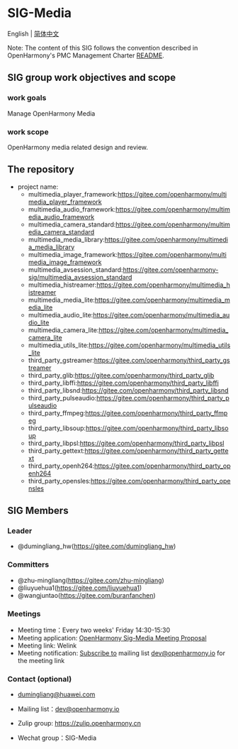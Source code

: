# SIG-Media
English | [简体中文](./sig-media_cn.md)

Note: The content of this SIG follows the convention described in OpenHarmony's PMC Management Charter [README](/zh/pmc.md).

## SIG group work objectives and scope

### work goals
Manage OpenHarmony Media

### work scope
OpenHarmony media related design and review.

## The repository
- project name:
  - multimedia_player_framework:https://gitee.com/openharmony/multimedia_player_framework
  - multimedia_audio_framework:https://gitee.com/openharmony/multimedia_audio_framework
  - multimedia_camera_standard:https://gitee.com/openharmony/multimedia_camera_standard
  - multimedia_media_library:https://gitee.com/openharmony/multimedia_media_library
  - multimedia_image_framework:https://gitee.com/openharmony/multimedia_image_framework
  - multimedia_avsession_standard:https://gitee.com/openharmony-sig/multimedia_avsession_standard
  - multimedia_histreamer:https://gitee.com/openharmony/multimedia_histreamer
  - multimedia_media_lite:https://gitee.com/openharmony/multimedia_media_lite
  - multimedia_audio_lite:https://gitee.com/openharmony/multimedia_audio_lite
  - multimedia_camera_lite:https://gitee.com/openharmony/multimedia_camera_lite
  - multimedia_utils_lite:https://gitee.com/openharmony/multimedia_utils_lite
  - third_party_gstreamer:https://gitee.com/openharmony/third_party_gstreamer
  - third_party_glib:https://gitee.com/openharmony/third_party_glib
  - third_party_libffi:https://gitee.com/openharmony/third_party_libffi
  - third_party_libsnd:https://gitee.com/openharmony/third_party_libsnd
  - third_party_pulseaudio:https://gitee.com/openharmony/third_party_pulseaudio
  - third_party_ffmpeg:https://gitee.com/openharmony/third_party_ffmpeg
  - third_party_libsoup:https://gitee.com/openharmony/third_party_libsoup
  - third_party_libpsl:https://gitee.com/openharmony/third_party_libpsl
  - third_party_gettext:https://gitee.com/openharmony/third_party_gettext
  - third_party_openh264:https://gitee.com/openharmony/third_party_openh264
  - third_party_opensles:https://gitee.com/openharmony/third_party_opensles


## SIG Members

### Leader
- @dumingliang_hw(https://gitee.com/dumingliang_hw)

### Committers
- @zhu-mingliang(https://gitee.com/zhu-mingliang)
- @liuyuehua1(https://gitee.com/liuyuehua1)
- @wangjuntao(https://gitee.com/buranfanchen)

### Meetings
 - Meeting time：Every two weeks' Friday 14:30-15:30
 - Meeting application: [OpenHarmony Sig-Media Meeting Proposal](https://shimo.im/sheets/DTgCtcgrHhyTq6tD/MODOC)
 - Meeting link: Welink
 - Meeting notification: [Subscribe to](https://lists.openatom.io/postorius/lists/dev.openharmony.io) mailing list dev@openharmony.io for the meeting link

### Contact (optional)

- dumingliang@huawei.com

- Mailing list：dev@openharmony.io
- Zulip group: https://zulip.openharmony.cn
- Wechat group：SIG-Media
